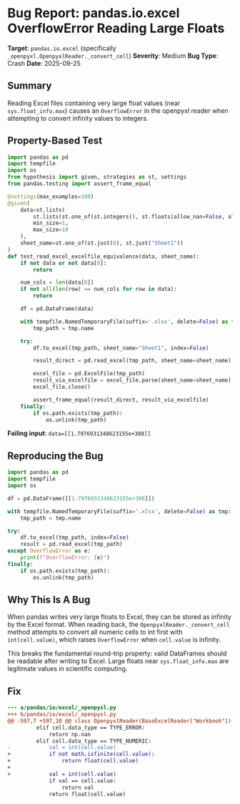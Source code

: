 # Bug Report: pandas.io.excel OverflowError Reading Large Floats

**Target**: `pandas.io.excel` (specifically `_openpyxl.OpenpyxlReader._convert_cell`)
**Severity**: Medium
**Bug Type**: Crash
**Date**: 2025-09-25

## Summary

Reading Excel files containing very large float values (near `sys.float_info.max`) causes an `OverflowError` in the openpyxl reader when attempting to convert infinity values to integers.

## Property-Based Test

```python
import pandas as pd
import tempfile
import os
from hypothesis import given, strategies as st, settings
from pandas.testing import assert_frame_equal

@settings(max_examples=100)
@given(
    data=st.lists(
        st.lists(st.one_of(st.integers(), st.floats(allow_nan=False, allow_infinity=False), st.text()), min_size=1, max_size=5),
        min_size=1,
        max_size=10
    ),
    sheet_name=st.one_of(st.just(0), st.just("Sheet1"))
)
def test_read_excel_excelfile_equivalence(data, sheet_name):
    if not data or not data[0]:
        return

    num_cols = len(data[0])
    if not all(len(row) == num_cols for row in data):
        return

    df = pd.DataFrame(data)

    with tempfile.NamedTemporaryFile(suffix='.xlsx', delete=False) as tmp:
        tmp_path = tmp.name

    try:
        df.to_excel(tmp_path, sheet_name="Sheet1", index=False)

        result_direct = pd.read_excel(tmp_path, sheet_name=sheet_name)

        excel_file = pd.ExcelFile(tmp_path)
        result_via_excelfile = excel_file.parse(sheet_name=sheet_name)
        excel_file.close()

        assert_frame_equal(result_direct, result_via_excelfile)
    finally:
        if os.path.exists(tmp_path):
            os.unlink(tmp_path)
```

**Failing input**: `data=[[1.7976931348623155e+308]]`

## Reproducing the Bug

```python
import pandas as pd
import tempfile
import os

df = pd.DataFrame([[1.7976931348623155e+308]])

with tempfile.NamedTemporaryFile(suffix='.xlsx', delete=False) as tmp:
    tmp_path = tmp.name

try:
    df.to_excel(tmp_path, index=False)
    result = pd.read_excel(tmp_path)
except OverflowError as e:
    print(f"OverflowError: {e}")
finally:
    if os.path.exists(tmp_path):
        os.unlink(tmp_path)
```

## Why This Is A Bug

When pandas writes very large floats to Excel, they can be stored as infinity by the Excel format. When reading back, the `OpenpyxlReader._convert_cell` method attempts to convert all numeric cells to int first with `int(cell.value)`, which raises `OverflowError` when `cell.value` is infinity.

This breaks the fundamental round-trip property: valid DataFrames should be readable after writing to Excel. Large floats near `sys.float_info.max` are legitimate values in scientific computing.

## Fix

```diff
--- a/pandas/io/excel/_openpyxl.py
+++ b/pandas/io/excel/_openpyxl.py
@@ -597,7 +597,10 @@ class OpenpyxlReader(BaseExcelReader["Workbook"]):
         elif cell.data_type == TYPE_ERROR:
             return np.nan
         elif cell.data_type == TYPE_NUMERIC:
-            val = int(cell.value)
+            if not math.isfinite(cell.value):
+                return float(cell.value)
+
+            val = int(cell.value)
             if val == cell.value:
                 return val
             return float(cell.value)
```